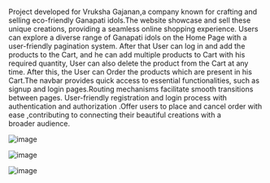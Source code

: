 Project developed for Vruksha Gajanan,a company known for crafting and selling eco-friendly Ganapati idols.The website showcase and sell these unique creations, providing a seamless online shopping experience. Users can explore a diverse range of Ganapati idols on the Home Page with a user-friendly pagination system. After that User can log in and add the products to the Cart, and he can add multiple products to Cart with his required quantity, User can also delete the product from the Cart at any time.  After this, the User can Order the products which are present in his Cart.The navbar provides quick access to essential functionalities, such as signup and login pages.Routing mechanisms facilitate smooth transitions between pages.  User-friendly registration and login process with authentication and authorization .Offer users to place and cancel order with ease ,contributing to connecting their beautiful creations with a broader audience.


![image](https://github.com/ruchita1411/Vruksha-Gajanan-Project/assets/80165075/356f1251-1b22-4366-abf8-6b46b42a75ac)


![image](https://github.com/ruchita1411/Vruksha-Gajanan-Project/assets/80165075/3f1d2f88-2512-4580-af70-fdb6e6768c16)


![image](https://github.com/ruchita1411/Vruksha-Gajanan-Project/assets/80165075/f0845d6e-9734-4c38-a670-7bb5455cf5d2)
